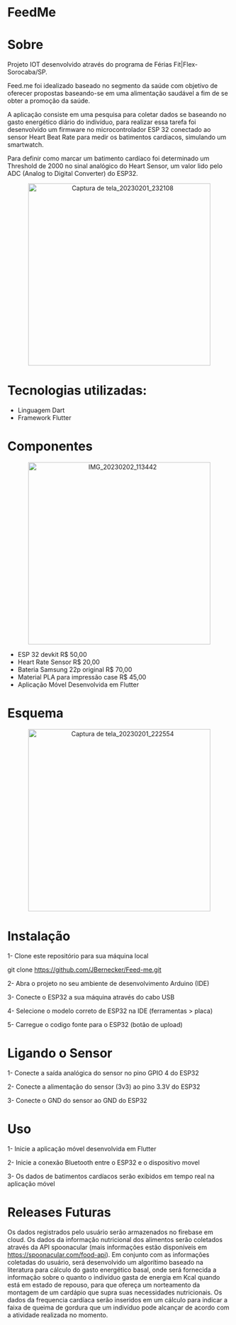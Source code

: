 # FeedMe

# Sobre
Projeto IOT desenvolvido através do programa de Férias Fit|Flex-Sorocaba/SP.

  Feed.me foi idealizado baseado no segmento da saúde com objetivo de oferecer propostas baseando-se em uma alimentação saudável a fim de se obter a promoção da saúde.
  
   A aplicação consiste em uma pesquisa para coletar dados se baseando no gasto energético diário do indivíduo, para realizar essa tarefa foi desenvolvido um firmware no microcontrolador ESP 32 conectado ao sensor Heart Beat Rate para medir os batimentos cardiacos, simulando um smartwatch.
 
Para definir como marcar um batimento cardíaco foi determinado um Threshold de 2000 no sinal analógico do Heart Sensor, um valor lido pelo ADC (Analog to Digital Converter) do ESP32.

<div align="center">
  <img width="411" alt="Captura de tela_20230201_232108"src="https://user-images.githubusercontent.com/91417907/216215501-b8d7f571-6a95-4f4f-9597-af0636a58381.png">
</div>
  
# Tecnologias utilizadas:
- Linguagem Dart
- Framework Flutter

# Componentes
<div align="center">
  <img width= "411" alt="IMG_20230202_113442" src="https://user-images.githubusercontent.com/91417907/216375722-daf4b0b0-6d82-41f4-a413-68a425de41b7.jpg">
</div>

- ESP 32 devkit R$ 50,00 
- Heart Rate Sensor R$ 20,00 
- Bateria Samsung 22p original R$ 70,00
- Material PLA para impressão case R$ 45,00
- Aplicação Móvel Desenvolvida em Flutter
  
# Esquema
<div align="center">
<img width="411" alt="Captura de tela_20230201_222554"src="https://user-images.githubusercontent.com/91417907/216208895-8c39cc12-d579-448d-a724-24969dc23fe7.png">
</div>
 
# Instalação
1- Clone este repositório para sua máquina local

git clone https://github.com/JBernecker/Feed-me.git

2- Abra o projeto no seu ambiente de desenvolvimento Arduino (IDE)

3- Conecte o ESP32 a sua máquina através do cabo USB

4- Selecione o modelo correto de ESP32 na IDE (ferramentas > placa)

5- Carregue o codigo fonte para o ESP32 (botão de upload)

# Ligando o Sensor

1- Conecte a saída analógica do sensor no pino GPIO 4 do ESP32

2- Conecte a alimentação do sensor (3v3) ao pino 3.3V do ESP32

3- Conecte o GND do sensor ao GND do ESP32

# Uso

1- Inicie a aplicação móvel desenvolvida em Flutter

2- Inicie a conexão Bluetooth entre o ESP32 e o dispositivo movel

3- Os dados de batimentos cardíacos serão exibidos em tempo real na aplicação móvel

# Releases Futuras
Os dados registrados pelo usuário serão armazenados no firebase em cloud.
Os dados da informação nutricional dos alimentos serão coletados através da API spoonacular (mais informações estão disponíveis em https://spoonacular.com/food-api).  Em conjunto com as informações coletadas do usuário, será desenvolvido um algorítimo baseado na literatura para cálculo do gasto energético basal, onde será fornecida a informação sobre o quanto o indivíduo gasta de energia em Kcal quando está em estado de repouso, para que ofereça um norteamento da montagem de um cardápio que supra suas necessidades nutricionais.
Os dados da frequencia cardíaca serão inseridos em um cálculo para indicar a faixa de queima de gordura que um indivíduo pode alcançar de acordo com a atividade realizada no momento.
